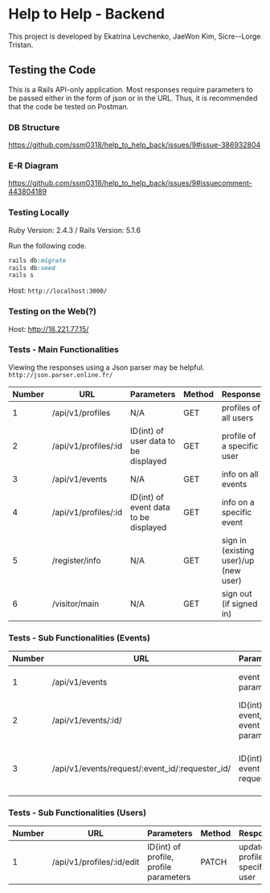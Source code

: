 # Help to Help - Backend

This project is developed by Ekatrina Levchenko, JaeWon Kim, Sicre--Lorge Tristan.

## Testing the Code
This is a Rails API-only application. Most responses require parameters to be passed either in the form of json or in the URL. Thus, it is recommended that the code be tested on Postman.

### DB Structure
https://github.com/ssm0318/help_to_help_back/issues/9#issue-386932804

### E-R Diagram
https://github.com/ssm0318/help_to_help_back/issues/9#issuecomment-443804189

### Testing Locally
Ruby Version: 2.4.3 / 
Rails Version: 5.1.6

Run the following code.
```ruby
rails db:migrate
rails db:seed
rails s
```
Host: ```http://localhost:3000/```

### Testing on the Web(?)
Host: http://18.221.77.15/ 

### Tests - Main Functionalities
Viewing the responses using a Json parser may be helpful. ```http://json.parser.online.fr/```

Number | URL | Parameters | Method | Response
--- | --- | --- | --- | ---
1 | /api/v1/profiles | N/A | GET | profiles of all users
2 | /api/v1/profiles/:id | ID(int) of user data to be displayed | GET | profile of a specific user
3 | /api/v1/events | N/A | GET | info on all events
4 | /api/v1/profiles/:id | ID(int) of event data to be displayed | GET | info on a specific event
5 | /register/info | N/A | GET | sign in (existing user)/up (new user)
6 | /visitor/main | N/A | GET | sign out (if signed in)

### Tests - Sub Functionalities (Events)
Number | URL | Parameters | Method | Response
--- | --- | --- | --- | ---
1 | /api/v1/events | event parameters | POST | create new event
2 | /api/v1/events/:id/ | ID(int) of event, event parameters | PATCH | update specific event
3 | /api/v1/events/request/:event_id/:requester_id/ | ID(int) of event and requester | GET | make a request to join event (sign in required)

### Tests - Sub Functionalities (Users)
Number | URL | Parameters | Method | Response
--- | --- | --- | --- | ---
1 | /api/v1/profiles/:id/edit | ID(int) of profile, profile parameters | PATCH | update profile of specific user
